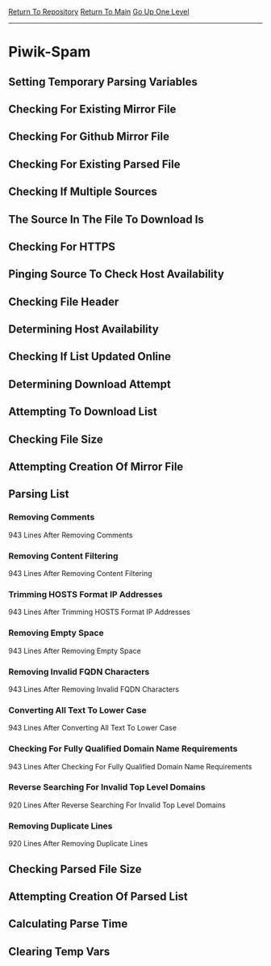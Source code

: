 [Return To Repository](https://github.com/deathbybandaid/piholeparser/)
[Return To Main](https://github.com/deathbybandaid/piholeparser/blob/master/RecentRunLogs/Mainlog.md)
[Go Up One Level](https://github.com/deathbybandaid/piholeparser/blob/master/RecentRunLogs/TopLevelScripts/30-Processing-External-Blacklists.md)
____________________________________
# Piwik-Spam
## Setting Temporary Parsing Variables
## Checking For Existing Mirror File
## Checking For Github Mirror File
## Checking For Existing Parsed File
## Checking If Multiple Sources
## The Source In The File To Download Is
## Checking For HTTPS
## Pinging Source To Check Host Availability
## Checking File Header
## Determining Host Availability
## Checking If List Updated Online
## Determining Download Attempt
## Attempting To Download List
## Checking File Size
## Attempting Creation Of Mirror File
## Parsing List
### Removing Comments
943 Lines After Removing Comments
### Removing Content Filtering
943 Lines After Removing Content Filtering
### Trimming HOSTS Format IP Addresses
943 Lines After Trimming HOSTS Format IP Addresses
### Removing Empty Space
943 Lines After Removing Empty Space
### Removing Invalid FQDN Characters
943 Lines After Removing Invalid FQDN Characters
### Converting All Text To Lower Case
943 Lines After Converting All Text To Lower Case
### Checking For Fully Qualified Domain Name Requirements
943 Lines After Checking For Fully Qualified Domain Name Requirements
### Reverse Searching For Invalid Top Level Domains
920 Lines After Reverse Searching For Invalid Top Level Domains
### Removing Duplicate Lines
920 Lines After Removing Duplicate Lines
## Checking Parsed File Size
## Attempting Creation Of Parsed List
## Calculating Parse Time
## Clearing Temp Vars
